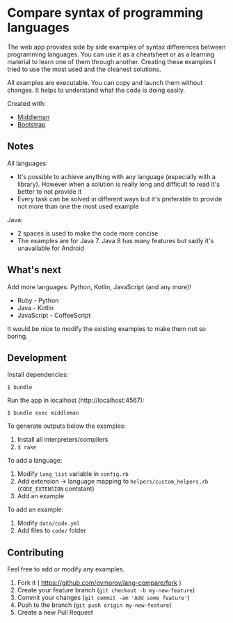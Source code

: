# Compare syntax of programming languages

The web app provides side by side examples of syntax differences between programming languages. You can use it as a cheatsheet or as a learning material to learn one of them through another. Creating these examples I tried to use the most used and the cleanest solutions.

All examples are executable. You can copy and launch them without changes. It helps to understand what the code is doing easily.

Created with:
* [Middleman](https://middlemanapp.com)
* [Bootstrap](http://getbootstrap.com)

## Notes

All languages:
* It's possible to achieve anything with any language (especially with a library). However when a solution is really long and difficult to read it's better to not provide it
* Every task can be solved in different ways but it's preferable to provide not more than one the most used example

Java:
* 2 spaces is used to make the code more concise
* The examples are for Java 7. Java 8 has many features but sadly it's unavailable for Android

## What's next

Add more languages: Python, Kotlin, JavaScript (and any more)!
* Ruby - Python
* Java - Kotlin
* JavaScript - CoffeeScript

It would be nice to modify the existing examples to make them not so boring.

## Development

Install dependencies:

    $ bundle

Run the app in localhost (http://localhost:4567):

    $ bundle exec middleman

To generate outputs below the examples:

1. Install all interpreters/compilers
2. `$ rake`

To add a language:

1. Modify `lang_list` variable in `config.rb`
2. Add extension -> language mapping to `helpers/custom_helpers.rb` (`CODE_EXTENSION` contstant)
3. Add an example

To add an example:

1. Modify `data/code.yml`
2. Add files to `code/` folder

## Contributing

Feel free to add or modify any examples.

1. Fork it ( https://github.com/evmorov/lang-compare/fork )
2. Create your feature branch (`git checkout -b my-new-feature`)
3. Commit your changes (`git commit -am 'Add some feature'`)
4. Push to the branch (`git push origin my-new-feature`)
5. Create a new Pull Request

